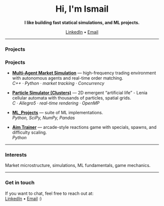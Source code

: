 <div align="center">

# Hi, I'm Ismail
**I like building fast statical simulations, and ML projects.**  

[LinkedIn](https://www.linkedin.com/in/ismail-syed-awesome) • [Email](mailto:ismailsyed2005@gmail.com)

</div>

---

### Projects
### Projects
- [**Multi-Agent Market Simulation**](https://github.com/Shmael13/MyProjects/tree/main/Economic_Models/Multi_Agent_Market_Simulation) — high-frequency trading environment with autonomous agents and real-time order matching.  
  _C++ · Python · market tracking · Concurrency_

- [**Particle Simulator (Clusters)**](https://github.com/Shmael13/MyProjects/tree/main/Particle_Simulator/Clusters) — 2D emergent “artificial life” - Lenia cellular automata with thousands of particles, spatial grids.  
  _C · Allegro5 · real-time rendering · OpenMP_

- [**ML_Projects**](https://github.com/Shmael13/ML_Projects) — suite of ML implementations.  
  _Python, SciPy, NumPy, Pandas_

- [**Aim Trainer**](https://github.com/Shmael13/AimTrainer) — arcade-style reactions game with specials, spawns, and difficulty scaling.  
  _Python_

---

### Interests 
Market microstructure, simulations, ML fundamentals, game mechanics.

---

### Get in touch
If you want to chat, feel free to reach out at:  
[LinkedIn](https://www.linkedin.com/in/ismail-syed-awesome) • [Email](mailto:ismailsyed2005@gmail.com) :)

